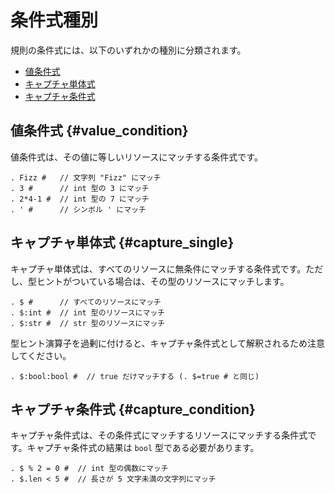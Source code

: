 # 条件式種別

規則の条件式には、以下のいずれかの種別に分類されます。

- [値条件式](value_condition)
- [キャプチャ単体式](capture_single)
- [キャプチャ条件式](capture_condition)

## 値条件式 {#value_condition}

値条件式は、その値に等しいリソースにマッチする条件式です。

```
. Fizz #   // 文字列 "Fizz" にマッチ
. 3 #      // int 型の 3 にマッチ
. 2*4-1 #  // int 型の 7 にマッチ
. ' #      // シンボル ' にマッチ
```

## キャプチャ単体式 {#capture_single}

キャプチャ単体式は、すべてのリソースに無条件にマッチする条件式です。ただし、型ヒントがついている場合は、その型のリソースにマッチします。

```
. $ #      // すべてのリソースにマッチ
. $:int #  // int 型のリソースにマッチ
. $:str #  // str 型のリソースにマッチ
```

型ヒント演算子を過剰に付けると、キャプチャ条件式として解釈されるため注意してください。

```
. $:bool:bool #  // true だけマッチする (. $=true # と同じ)
```

## キャプチャ条件式 {#capture_condition}

キャプチャ条件式は、その条件式にマッチするリソースにマッチする条件式です。キャプチャ条件式の結果は `bool` 型である必要があります。

```
. $ % 2 = 0 #  // int 型の偶数にマッチ
. $.len < 5 #  // 長さが 5 文字未満の文字列にマッチ
```
